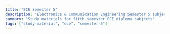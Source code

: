 ```yaml
---
title: "ECE Semester 5"
description: "Electronics & Communication Engineering Semester 5 subjects"
summary: "Study materials for fifth semester ECE diploma subjects"
tags: ["study-material", "ece", "semester-5"]
---
```

